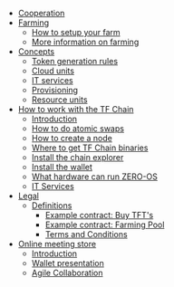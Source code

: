 * [Cooperation](tf_farming/what_does_a_cooperative_do.md)
* [Farming](tf_farming/Farming.md)
    * [How to setup your farm](tf_farming/farming_setup.md)
    * [More information on farming](tf_farming/farming_info.md)
* [Concepts](tf_farming/concepts/README.md)
    * [Token generation rules](tf_farming/concepts/token_generation_rules.md)
    * [Cloud units](tf_farming/concepts/cloud_units.md)
    * [IT services](tf_farming/concepts/it_services.md)
    * [Provisioning](tf_farming/concepts/provisioning.md)
    * [Resource units](tf_farming/concepts/resource_units.md)
* [How to work with the TF Chain]()
    * [Introduction](tf_farming/howto/)
    * [How to do atomic swaps](tf_farming/howto/atomic_swaps.md)
    * [How to create a node](tf_farming/howto/create_node.md)
    * [Where to get TF Chain binaries](tf_farming/howto/get_binaries.md)
    * [Install the chain explorer](tf_farming/howto/tfchain_explorer.md.md)
    * [Install the wallet](tf_farming/howto/wallet.md)
    * [What hardware can run ZERO-OS](tf_farming/howto/zero_boot_hardware.md)
    * [IT Services](tf_farming/it_services.md)
* [Legal]()
    * [Definitions](tf_farming/legal/definitions.md)
      * [Example contract: Buy TFT's](tf_farming/legal/buy_tfts_from_farmer_example_contract.md)
      * [Example contract: Farming Pool](tf_farming/legal/farmer_buys_farmingpool_example_contract.md)
      * [Terms and Conditions](tf_farming/legal/termsconditions.md)
* [Online meeting store]()
    * [Introduction](tf_farming/online_meetings/README.md)
    * [Wallet presentation](tf_farming/online_meetings/online_meeting_wallet.md)
    * [Agile Collaboration](tf_farming/online_meetings/agile_collaboration.md)
